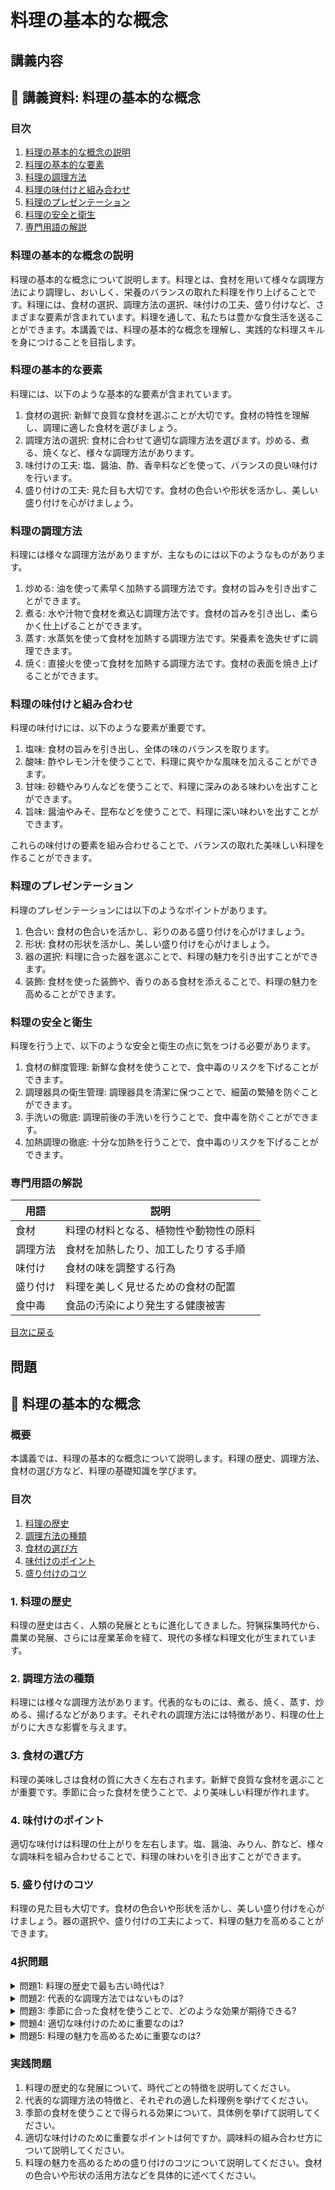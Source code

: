 # 料理の基本的な概念

## 講義内容

## 📝 講義資料: 料理の基本的な概念

<a id="table-of-contents"></a>
### 目次
1. [料理の基本的な概念の説明](#introduction)
2. [料理の基本的な要素](#topic1)
3. [料理の調理方法](#topic2)
4. [料理の味付けと組み合わせ](#topic3)
5. [料理のプレゼンテーション](#topic4)
6. [料理の安全と衛生](#topic5)
7. [専門用語の解説](#glossary)

<a id="introduction"></a>
### 料理の基本的な概念の説明
料理の基本的な概念について説明します。料理とは、食材を用いて様々な調理方法により調理し、おいしく、栄養のバランスの取れた料理を作り上げることです。料理には、食材の選択、調理方法の選択、味付けの工夫、盛り付けなど、さまざまな要素が含まれています。料理を通して、私たちは豊かな食生活を送ることができます。本講義では、料理の基本的な概念を理解し、実践的な料理スキルを身につけることを目指します。

<a id="topic1"></a>
### 料理の基本的な要素
料理には、以下のような基本的な要素が含まれています。

1. 食材の選択: 新鮮で良質な食材を選ぶことが大切です。食材の特性を理解し、調理に適した食材を選びましょう。
2. 調理方法の選択: 食材に合わせて適切な調理方法を選びます。炒める、煮る、焼くなど、様々な調理方法があります。
3. 味付けの工夫: 塩、醤油、酢、香辛料などを使って、バランスの良い味付けを行います。
4. 盛り付けの工夫: 見た目も大切です。食材の色合いや形状を活かし、美しい盛り付けを心がけましょう。

<a id="topic2"></a>
### 料理の調理方法
料理には様々な調理方法がありますが、主なものには以下のようなものがあります。

1. 炒める: 油を使って素早く加熱する調理方法です。食材の旨みを引き出すことができます。
2. 煮る: 水や汁物で食材を煮込む調理方法です。食材の旨みを引き出し、柔らかく仕上げることができます。
3. 蒸す: 水蒸気を使って食材を加熱する調理方法です。栄養素を逸失せずに調理できます。
4. 焼く: 直接火を使って食材を加熱する調理方法です。食材の表面を焼き上げることができます。

<a id="topic3"></a>
### 料理の味付けと組み合わせ
料理の味付けには、以下のような要素が重要です。

1. 塩味: 食材の旨みを引き出し、全体の味のバランスを取ります。
2. 酸味: 酢やレモン汁を使うことで、料理に爽やかな風味を加えることができます。
3. 甘味: 砂糖やみりんなどを使うことで、料理に深みのある味わいを出すことができます。
4. 旨味: 醤油やみそ、昆布などを使うことで、料理に深い味わいを出すことができます。

これらの味付けの要素を組み合わせることで、バランスの取れた美味しい料理を作ることができます。

<a id="topic4"></a>
### 料理のプレゼンテーション
料理のプレゼンテーションには以下のようなポイントがあります。

1. 色合い: 食材の色合いを活かし、彩りのある盛り付けを心がけましょう。
2. 形状: 食材の形状を活かし、美しい盛り付けを心がけましょう。
3. 器の選択: 料理に合った器を選ぶことで、料理の魅力を引き出すことができます。
4. 装飾: 食材を使った装飾や、香りのある食材を添えることで、料理の魅力を高めることができます。

<a id="topic5"></a>
### 料理の安全と衛生
料理を行う上で、以下のような安全と衛生の点に気をつける必要があります。

1. 食材の鮮度管理: 新鮮な食材を使うことで、食中毒のリスクを下げることができます。
2. 調理器具の衛生管理: 調理器具を清潔に保つことで、細菌の繁殖を防ぐことができます。
3. 手洗いの徹底: 調理前後の手洗いを行うことで、食中毒を防ぐことができます。
4. 加熱調理の徹底: 十分な加熱を行うことで、食中毒のリスクを下げることができます。

<a id="glossary"></a>
### 専門用語の解説

| 用語 | 説明 |
| --- | --- |
| 食材 | 料理の材料となる、植物性や動物性の原料 |
| 調理方法 | 食材を加熱したり、加工したりする手順 |
| 味付け | 食材の味を調整する行為 |
| 盛り付け | 料理を美しく見せるための食材の配置 |
| 食中毒 | 食品の汚染により発生する健康被害 |

[目次に戻る](#table-of-contents)

## 問題

## 📝 料理の基本的な概念

<a id="introduction"></a>
### 概要
本講義では、料理の基本的な概念について説明します。料理の歴史、調理方法、食材の選び方など、料理の基礎知識を学びます。

### 目次
1. [料理の歴史](#history)
2. [調理方法の種類](#cooking-methods)
3. [食材の選び方](#ingredients)
4. [味付けのポイント](#seasoning)
5. [盛り付けのコツ](#presentation)

<a id="history"></a>
### 1. 料理の歴史
料理の歴史は古く、人類の発展とともに進化してきました。狩猟採集時代から、農業の発展、さらには産業革命を経て、現代の多様な料理文化が生まれています。

<a id="cooking-methods"></a>
### 2. 調理方法の種類
料理には様々な調理方法があります。代表的なものには、煮る、焼く、蒸す、炒める、揚げるなどがあります。それぞれの調理方法には特徴があり、料理の仕上がりに大きな影響を与えます。

<a id="ingredients"></a>
### 3. 食材の選び方
料理の美味しさは食材の質に大きく左右されます。新鮮で良質な食材を選ぶことが重要です。季節に合った食材を使うことで、より美味しい料理が作れます。

<a id="seasoning"></a>
### 4. 味付けのポイント
適切な味付けは料理の仕上がりを左右します。塩、醤油、みりん、酢など、様々な調味料を組み合わせることで、料理の味わいを引き出すことができます。

<a id="presentation"></a>
### 5. 盛り付けのコツ
料理の見た目も大切です。食材の色合いや形状を活かし、美しい盛り付けを心がけましょう。器の選択や、盛り付けの工夫によって、料理の魅力を高めることができます。

### 4択問題

<details>
<summary>問題1: 料理の歴史で最も古い時代は?</summary>

- a. 狩猟採集時代
- b. 農業時代
- c. 産業革命時代
- d. 現代

<details>
<summary>回答と解説</summary>

回答: a. 狩猟採集時代

料理の歴史は古く、狩猟採集時代から始まりました。当時は火を使って食材を調理する技術が発展し、徐々に料理文化が形成されていきました。
</details>
</details>

<details>
<summary>問題2: 代表的な調理方法ではないものは?</summary>

- a. 煮る
- b. 焼く
- c. 蒸す
- d. 醸造する

<details>
<summary>回答と解説</summary>

回答: d. 醸造する

代表的な調理方法には、煮る、焼く、蒸す、炒める、揚げるなどがありますが、醸造は調理方法ではなく、発酵による食品加工の一種です。
</details>
</details>

<details>
<summary>問題3: 季節に合った食材を使うことで、どのような効果が期待できる?</summary>

- a. 食材の鮮度が高まる
- b. 料理の味わいが引き出される
- c. 食材の調達コストが下がる
- d. a と b

<details>
<summary>回答と解説</summary>

回答: d. a と b

季節に合った食材を使うことで、食材の鮮度が高まり、料理の味わいが引き出されます。旬の食材を使うことで、より美味しい料理を作ることができます。
</details>
</details>

<details>
<summary>問題4: 適切な味付けのために重要なのは?</summary>

- a. 塩、醤油、みりん、酢などの調味料を組み合わせること
- b. 食材の色合いや形状を活かすこと
- c. 器の選択や盛り付けの工夫をすること
- d. 季節に合った食材を使うこと

<details>
<summary>回答と解説</summary>

回答: a. 塩、醤油、みりん、酢などの調味料を組み合わせること

適切な味付けは料理の仕上がりを左右します。塩、醤油、みりん、酢など、様々な調味料を組み合わせることで、料理の味わいを引き出すことができます。
</details>
</details>

<details>
<summary>問題5: 料理の魅力を高めるために重要なのは?</summary>

- a. 食材の鮮度を保つこと
- b. 調理方法を工夫すること
- c. 適切な味付けをすること
- d. 盛り付けの工夫をすること

<details>
<summary>回答と解説</summary>

回答: d. 盛り付けの工夫をすること

料理の見た目も大切です。食材の色合いや形状を活かし、美しい盛り付けを心がけることで、料理の魅力を高めることができます。器の選択や、盛り付けの工夫によって、料理の魅力を引き出すことができます。
</details>
</details>

### 実践問題

1. 料理の歴史的な発展について、時代ごとの特徴を説明してください。
2. 代表的な調理方法の特徴と、それぞれの適した料理例を挙げてください。
3. 季節の食材を使うことで得られる効果について、具体例を挙げて説明してください。
4. 適切な味付けのために重要なポイントは何ですか。調味料の組み合わせ方について説明してください。
5. 料理の魅力を高めるための盛り付けのコツについて説明してください。食材の色合いや形状の活用方法などを具体的に述べてください。
